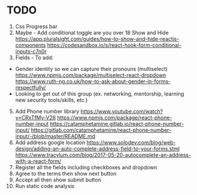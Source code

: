 # TODO

1. Css Progress bar
2. Maybe - Add conditional toggle are you over 18
   Show and Hide
   https://app.pluralsight.com/guides/how-to-show-and-hide-reactjs-components
   https://codesandbox.io/s/react-hook-form-conditional-inputs-c7n0r
3. Fields - To add:

- Gender identity so we can capture their pronouns (multiselect)
  https://www.npmjs.com/package/multiselect-react-dropdown
  https://www.ruth-ng.co.uk/how-to-ask-about-gender-in-forms-respectfully/
- Looking to get out of this group (ex. networking, mentorship, learning new security tools/skills, etc.)

5. Add Phone number library
   https://www.youtube.com/watch?v=CRxTfMy-V28
   https://www.npmjs.com/package/react-phone-number-input
   https://catamphetamine.gitlab.io/react-phone-number-input/
   https://gitlab.com/catamphetamine/react-phone-number-input/-/blob/master/README.md
6. Add address google location
   https://www.solodev.com/blog/web-design/adding-an-auto-complete-address-field-to-your-forms.stml
   https://www.tracylum.com/blog/2017-05-20-autocomplete-an-address-with-a-react-form/
7. Register all the fields including checkboxes and dropdown
8. Agree to the terms then show next button
9. Accept all then show submit button
10. Run static code analysis
